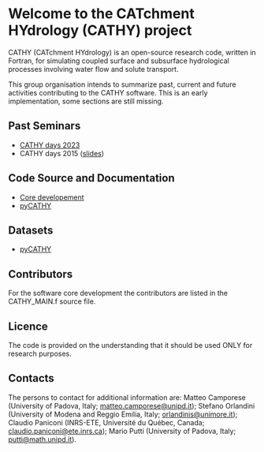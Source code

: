 # Welcome to the CATchment HYdrology (CATHY) project

CATHY (CATchment HYdrology) is an open-source research code, written in Fortran, for simulating coupled surface and subsurface hydrological processes involving water flow and solute transport. 

This group organisation intends to summarize past, current and future activities contributing to the CATHY software. 
This is an early implementation, some sections are still missing.


## Past Seminars
 
- [CATHY days 2023](https://cathy-org.github.io/CATHY_days_2023/)
- CATHY days 2015 ([slides](https://www.slideshare.net/CoupledHydrologicalModeling/))
 
## Code Source and Documentation
  - [Core developement](https://bitbucket.org/cathy1_0/cathy/src/master/)
  - [pyCATHY](https://github.com/BenjMy/pycathy_wrapper/tree/main/pyCATHY)


## Datasets
- [pyCATHY](https://github.com/CATHY-Org/cathy-data-template)


  
## Contributors

For the software core development the contributors are listed in the CATHY_MAIN.f source file.

## Licence

The code is provided on the understanding that it should be used ONLY for research purposes.

## Contacts

The persons to contact for additional information are: Matteo Camporese (University of Padova, Italy; matteo.camporese@unipd.it); Stefano Orlandini (University of Modena and Reggio Emilia, Italy; orlandinis@unimore.it); Claudio Paniconi (INRS-ETE, Université du Québec, Canada; claudio.paniconi@ete.inrs.ca); Mario Putti (University of Padova, Italy; putti@math.unipd.it).




